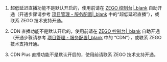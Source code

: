 1. 超低延迟直播功能不是默认开启的，使用前请在 [ZEGO 控制台\|_blank](https://console.zego.im) 自助开通（开通步骤请参考 [项目管理 - 服务配置\|_blank](#14337) 中的“超低延迟直播”），或联系 ZEGO 技术支持开通。

2. CDN 直播功能不是默认开启的，使用前请在 [ZEGO 控制台\|_blank](https://console.zego.im) 自助开通（开通步骤请参考 [项目管理 - 服务配置\|_blank](#14223) 中的 “CDN”），或联系 ZEGO 技术支持开通。

3. CDN Plus 直播功能不是默认开启的，使用前请联系 ZEGO 技术支持开通。





